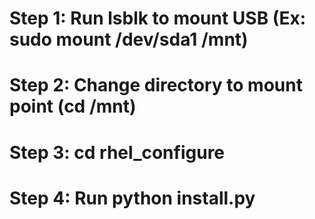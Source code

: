 # Step 1: Run lsblk to mount USB (Ex: sudo mount /dev/sda1 /mnt)
# Step 2: Change directory to mount point (cd /mnt)
# Step 3: cd rhel_configure
# Step 4: Run python install.py
